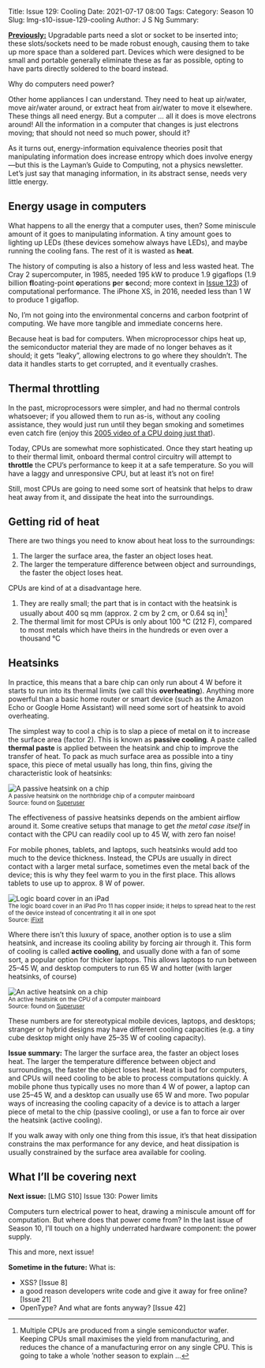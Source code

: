 Title: Issue 129: Cooling
Date: 2021-07-17 08:00
Tags: 
Category: Season 10
Slug: lmg-s10-issue-129-cooling
Author: J S Ng
Summary: 

[**Previously:**](https://buttondown.email/laymansguide/archive/) Upgradable parts need a slot or socket to be inserted into; these slots/sockets need to be made robust enough, causing them to take up more space than a soldered part. Devices which were designed to be small and portable generally eliminate these as far as possible, opting to have parts directly soldered to the board instead.

Why do computers need power?

Other home appliances I can understand. They need to heat up air/water, move air/water around, or extract heat from air/water to move it elsewhere. These things all need energy. But a computer … all it does is move electrons around! All the information in a computer that changes is just electrons moving; that should not need so much power, should it?

As it turns out, energy-information equivalence theories posit that manipulating information does increase entropy which does involve energy—but this is the Layman’s Guide to Computing, not a physics newsletter. Let’s just say that managing information, in its abstract sense, needs very little energy.

## Energy usage in computers

What happens to all the energy that a computer uses, then? Some miniscule amount of it goes to manipulating information. A tiny amount goes to lighting up LEDs (these devices somehow always have LEDs), and maybe running the cooling fans. The rest of it is wasted as **heat**.

The history of computing is also a history of less and less wasted heat. The Cray 2 supercomputer, in 1985, needed 195 kW to produce 1.9 gigaflops (1.9 billion **fl**oating-point **o**perations **p**er **s**econd; more context in [Issue 123]({filename}/season10/issue123/issue123.md)) of computational performance. The iPhone XS, in 2016, needed less than 1 W to produce 1 gigaflop.

No, I’m not going into the environmental concerns and carbon footprint of computing. We have more tangible and immediate concerns here.

Because heat is bad for computers. When microprocessor chips heat up, the semiconductor material they are made of no longer behaves as it should; it gets “leaky”, allowing electrons to go where they shouldn’t. The data it handles starts to get corrupted, and it eventually crashes.

## Thermal throttling

In the past, microprocessors were simpler, and had no thermal controls whatsoever; if you allowed them to run as-is, without any cooling assistance, they would just run until they began smoking and sometimes even catch fire (enjoy this [2005 video of a CPU doing just that](https://www.youtube.com/watch?v=Xf0VuRG7MN4&t=99s)).

Today, CPUs are somewhat more sophisticated. Once they start heating up to their thermal limit, onboard thermal control circuitry will attempt to **throttle** the CPU’s performance to keep it at a safe temperature. So you will have a laggy and unresponsive CPU, but at least it’s not on fire!

Still, most CPUs are going to need some sort of heatsink that helps to draw heat away from it, and dissipate the heat into the surroundings.

## Getting rid of heat

There are two things you need to know about heat loss to the surroundings:

1. The larger the surface area, the faster an object loses heat.
2. The larger the temperature difference between object and surroundings, the faster the object loses heat.

CPUs are kind of at a disadvantage here.

1. They are really small; the part that is in contact with the heatsink is usually about 400 sq mm (approx. 2 cm by 2 cm, or 0.64 sq in)[^1]
2. The thermal limit for most CPUs is only about 100 °C (212 F), compared to most metals which have theirs in the hundreds or even over a thousand °C

[^1]: Multiple CPUs are produced from a single semiconductor wafer. Keeping CPUs small maximises the yield from manufacturing, and reduces the chance of a manufacturing error on any single CPU. This is going to take a whole ’nother season to explain …

## Heatsinks

In practice, this means that a bare chip can only run about 4 W before it starts to run into its thermal limits (we call this **overheating**). Anything more powerful than a basic home router or smart device (such as the Amazon Echo or Google Home Assistant) will need some sort of heatsink to avoid overheating.

The simplest way to cool a chip is to slap a piece of metal on it to increase the surface area (factor 2). This is known as **passive cooling**. A paste called **thermal paste** is applied between the heatsink and chip to improve the transfer of heat. To pack as much surface area as possible into a tiny space, this piece of metal usually has long, thin fins, giving the characteristic look of heatsinks:

![A passive heatsink on a chip]({attach}issue129_01.jpg)<br />
<small>A passive heatsink on the northbridge chip of a computer mainboard<br />Source: found on [Superuser](https://superuser.com/questions/1043094/difference-between-active-and-passive-heatsink)</small>

The effectiveness of passive heatsinks depends on the ambient airflow around it. Some creative setups that manage to get *the metal case itself* in contact with the CPU can readily cool up to 45 W, with zero fan noise!

For mobile phones, tablets, and laptops, such heatsinks would add too much to the device thickness. Instead, the CPUs are usually in direct contact with a larger metal surface, sometimes even the metal back of the device; this is why they feel warm to you in the first place. This allows tablets to use up to approx. 8 W of power.

![Logic board cover in an iPad]({attach}issue129_02.jpg)<br />
<small>The logic board cover in an iPad Pro 11 has copper inside; it helps to spread heat to the rest of the device instead of concentrating it all in one spot<br />Source: [iFixit](https://www.ifixit.com/Teardown/iPad+Pro+11-Inch+Teardown/115457)</small>

Where there isn’t this luxury of space, another option is to use a slim heatsink, and increase its cooling ability by forcing air through it. This form of cooling is called **active cooling**, and usually done with a fan of some sort, a popular option for thicker laptops. This allows laptops to run between 25–45 W, and desktop computers to run 65 W and hotter (with larger heatsinks, of course)

![An active heatsink on a chip]({attach}issue129_03.jpg)<br />
<small>An active heatsink on the CPU of a computer mainboard<br />Source: found on [Superuser](https://superuser.com/questions/1043094/difference-between-active-and-passive-heatsink)</small>

These numbers are for stereotypical mobile devices, laptops, and desktops; stranger or hybrid designs may have different cooling capacities (e.g. a tiny cube desktop might only have 25–35 W of cooling capacity).

**Issue summary:** The larger the surface area, the faster an object loses heat. The larger the temperature difference between object and surroundings, the faster the object loses heat. Heat is bad for computers, and CPUs will need cooling to be able to process computations quickly. A mobile phone thus typically uses no more than 4 W of power, a laptop can use 25–45 W, and a desktop can usually use 65 W and more. Two popular ways of increasing the cooling capacity of a device is to attach a larger piece of metal to the chip (passive cooling), or use a fan to force air over the heatsink (active cooling).

If you walk away with only one thing from this issue, it’s that heat dissipation constrains the max performance for any device, and heat dissipation is usually constrained by the surface area available for cooling.

## What I’ll be covering next

**Next issue:** [LMG S10] Issue 130: Power limits

Computers turn electrical power to heat, drawing a miniscule amount off for computation. But where does that power come from? In the last issue of Season 10, I’ll touch on a highly underrated hardware component: the power supply.

This and more, next issue!

**Sometime in the future:** What is:

- XSS? [Issue 8]
- a good reason developers write code and give it away for free online? [Issue 21]
- OpenType? And what are fonts anyway? [Issue 42]

